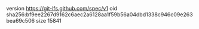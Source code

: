 version https://git-lfs.github.com/spec/v1
oid sha256:bf9ee2267d9162c6aec2a6128aa1f59b56a04dbd1338c946c09e263bea69c506
size 15841
